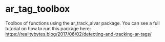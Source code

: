 # ar_tag_toolbox
Toolbox of functions using the ar_track_alvar package. 
You can see a full tutorial on how to run this package here: 
https://realitybytes.blog/2017/06/02/detecting-and-tracking-ar-tags/
